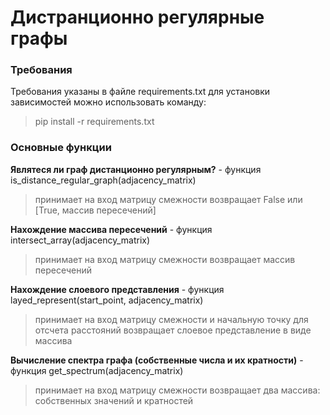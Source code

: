 # Дистранционно регулярные графы
### Требования
Требования указаны в файле requirements.txt
для установки зависимостей можно использовать команду: 
> pip install -r requirements.txt
### Основные функции
**Являтеся ли граф дистанционно регулярным?** - функция is_distance_regular_graph(adjacency_matrix) 
> принимает на вход матрицу смежности
> возвращает False или [True, массив пересечений] 

**Нахождение массива пересечений** - функция intersect_array(adjacency_matrix)
> принимает на вход матрицу смежности
> возвращает массив пересечений

**Нахождение слоевого представления** - функция layed_represent(start_point, adjacency_matrix)
> принимает на вход матрицу смежности и начальную точку для отсчета расстояний
> возвращает слоевое представление в виде массива

**Вычисление спектра графа (собственные числа и их кратности)** - функция get_spectrum(adjacency_matrix)
> принимает на вход матрицу смежности
> возвращает два массива: собственных значений и кратностей